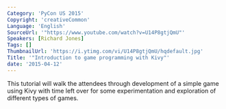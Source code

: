 ```yaml
---
Category: 'PyCon US 2015'
Copyright: 'creativeCommon'
Language: 'English'
SourceUrl: '"https://www.youtube.com/watch?v=U14P8gtjQmU"'
Speakers: [Richard Jones]
Tags: []
ThumbnailUrl: 'https://i.ytimg.com/vi/U14P8gtjQmU/hqdefault.jpg'
Title: '"Introduction to game programming with Kivy"'
date: '2015-04-12'
---
```

This tutorial will walk the attendees through development of a simple game using Kivy with time left over for some experimentation and exploration of different types of games.

